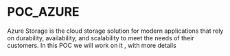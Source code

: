 # POC_AZURE
Azure Storage is the cloud storage solution for modern applications that rely on durability, availability, and scalability to meet the needs of their customers.
In this POC we will work on it , with more details
